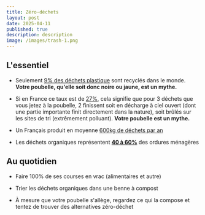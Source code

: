 ```yaml
---
title: Zéro-déchets
layout: post
date: 2025-04-11
published: true
description: description
image: /images/trash-1.png
---
```

## L'essentiel

*   Seulement [9% des déchets plastique](https://www.oecd.org/en/about/news/press-releases/2022/02/plastic-pollution-is-growing-relentlessly-as-waste-management-and-recycling-fall-short.html) sont recyclés dans le monde. **Votre poubelle, qu'elle soit donc noire ou jaune, est un mythe.**
    
*   Si en France ce taux est de [27%](https://www.lemonde.fr/en/france/article/2023/06/08/france-lags-far-behind-on-recycling-targets-warns-european-commission_6030550_7.html), cela signifie que pour 3 déchets que vous jetez à la poubelle, 2 finissent soit en décharge à ciel ouvert (dont une partie importante finit directement dans la nature), soit brûlés sur les sites de tri (extrêmement polluant). **Votre poubelle est un mythe.**
    
*   Un Français produit en moyenne [600kg de déchets par an](https://infos.ademe.fr/magazine-mai-2021/faits-et-chiffres/zoom-sur-le-contenu-de-nos-poubelles/)
    
*   Les déchets organiques représentent [**40 à 60%**](https://agirpourlatransition.ademe.fr/particuliers/maison/dechets/5-regles-reussir-compost) des ordures ménagères
    

## Au quotidien

*   Faire 100% de ses courses en vrac (alimentaires et autre)
    
*   Trier les déchets organiques dans une benne à compost
    
*   À mesure que votre poubelle s'allège, regardez ce qui la compose et tentez de trouver des alternatives zéro-déchet
